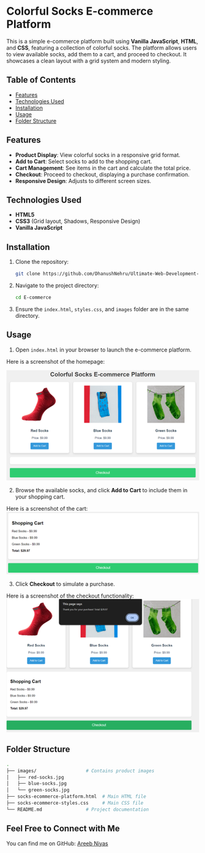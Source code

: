 # Colorful Socks E-commerce Platform

This is a simple e-commerce platform built using **Vanilla JavaScript**, **HTML**, and **CSS**, featuring a collection of colorful socks. The platform allows users to view available socks, add them to a cart, and proceed to checkout. It showcases a clean layout with a grid system and modern styling.

## Table of Contents
- [Features](#features)
- [Technologies Used](#technologies-used)
- [Installation](#installation)
- [Usage](#usage)
- [Folder Structure](#folder-structure)

## Features
- **Product Display**: View colorful socks in a responsive grid format.
- **Add to Cart**: Select socks to add to the shopping cart.
- **Cart Management**: See items in the cart and calculate the total price.
- **Checkout**: Proceed to checkout, displaying a purchase confirmation.
- **Responsive Design**: Adjusts to different screen sizes.

## Technologies Used
- **HTML5**
- **CSS3** (Grid layout, Shadows, Responsive Design)
- **Vanilla JavaScript**

## Installation

1. Clone the repository:
    ```bash
    git clone https://github.com/DhanushNehru/Ultimate-Web-Development-Resources.git
    ```
2. Navigate to the project directory:
    ```bash
    cd E-commerce
    ```

3. Ensure the `index.html`, `styles.css`, and `images` folder are in the same directory.

## Usage

1. Open `index.html` in your browser to launch the e-commerce platform.

Here is a screenshot of the homepage:

![Homepage Screenshot](./assets/screenshot-homepage.png)

2. Browse the available socks, and click **Add to Cart** to include them in your shopping cart.

Here is a screenshot of the cart:
![Cart Screenshot](./assets/screenshot-cart.png)

3. Click **Checkout** to simulate a purchase.

Here is a screenshot of the checkout functionality:
![Checkout Screenshot](./assets/screenshot-checkout.png)

## Folder Structure

```bash
.
├── images/                  # Contains product images
│   ├── red-socks.jpg
│   ├── blue-socks.jpg
│   └── green-socks.jpg
├── socks-ecommerce-platform.html  # Main HTML file
├── socks-ecommerce-styles.css     # Main CSS file
└── README.md                # Project documentation
```

## Feel Free to Connect with Me

You can find me on GitHub: [Areeb Niyas](https://github.com/areebniyas)

